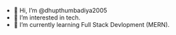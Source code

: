 - 👋 Hi, I’m @dhupthumbadiya2005
- 👀 I’m interested in tech. 
- 🌱 I’m currently learning Full Stack Devlopment (MERN). 



<!---
dhupthumbadiya2005/dhupthumbadiya2005 is a ✨ special ✨ repository because its `README.md` (this file) appears on your GitHub profile.
You can click the Preview link to take a look at your changes.
--->
